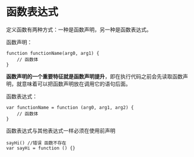 # 函数表达式

定义函数有两种方式：一种是函数声明，另一种是函数表达式。

函数声明：
```
function functionName(arg0, arg1) {
    // 函数体
}
```

**函数声明的一个重要特征就是函数声明提升**，即在执行代码之前会先读取函数声明，就意味着可以把函数声明放在调用它的语句后面。

函数表达式：
```
var functionName = function (arg0, arg1, arg2) {
    // 函数体
}
```

函数表达式与其他表达式一样必须在使用前声明

```
sayHi() //错误 函数不存在
var sayHi = function () {}
```
